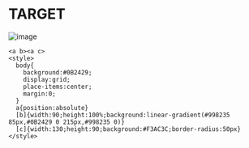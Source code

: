 # TARGET

![image](https://github.com/user-attachments/assets/9994b3f5-bf79-4a9e-ae14-77d404f0db61)

```
<a b><a c>
<style>
  body{
    background:#0B2429;
    display:grid;
    place-items:center;
    margin:0;    
  }
  a{position:absolute}
  [b]{width:90;height:100%;background:linear-gradient(#998235 85px,#0B2429 0 215px,#998235 0)}
  [c]{width:130;height:90;background:#F3AC3C;border-radius:50px}
</style>
```
